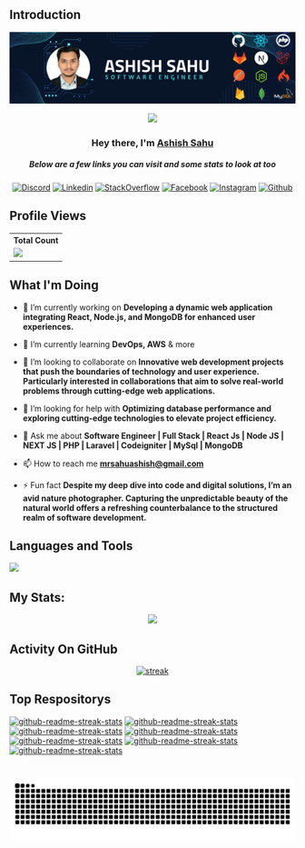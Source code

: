## Introduction
![logo](https://raw.githubusercontent.com/mrsahuashish/mrsahuashish/main/banner2.png)

<p align="center">
<img src="https://readme-typing-svg.demolab.com/?lines=5+%2B%20years%20of%20coding%20experience&font=Fira%20Code&center=true&width=700&height=45&color=142847&vCenter=true&pause=1000&size=25" /></a>
</p>

<h3 align="center">Hey there, I'm <a href="https://github.com/mrsahuashish">Ashish Sahu</a></h3>

<h5 align="center">Below are a few links you can visit and some stats to look at too</h5>

<p align="center">
 <a href="https://twitter.com/mrsahuashish" target="_blank"><img alt="Discord" title="Twitter" src="https://img.shields.io/badge/-Twitter-03a9f4?style=for-the-badge&logo=twitter&logoColor=white"/></a>
  <a href="https://linkedin.com/in/mrsahuashish" target="_blank"><img alt="Linkedin" title="Linkedin" src="https://img.shields.io/badge/-Linkedin-1976d2?style=for-the-badge&logo=linkedin&logoColor=white"/></a>
  <a href="https://stackoverflow.com/users/23340623" target="_blank"><img alt="StackOverflow" title="StackOverflow" src="https://img.shields.io/badge/stack%20overflow-FE7A16?logo=stack-overflow&logoColor=white&style=for-the-badge"/></a>
  <a href="https://fb.com/mrsahuashish" target="_blank"><img alt="Facebook" title="Facebook" src="https://img.shields.io/badge/-Facebook-1976d2?style=for-the-badge&logo=Facebook&logoColor=white"/></a>
  <a href="https://instagram.com/mrsahuashish" target="_blank"><img alt="Instagram" title="Instagram" src="https://img.shields.io/badge/Instagram-E4405F?style=for-the-badge&logo=instagram&logoColor=white"/></a>
  <a href="https://github.com/mrsahuashish" target="_blank"><img alt="Github" title="Github" src="https://img.shields.io/badge/Github-555555?style=for-the-badge&logo=github&logoColor=white"/></a>
</p>

 
## Profile Views
  <table>
    <tr>
      <!-- <th>Profile Views</th> -->
      <th>Total Count</th>
    </tr>
    <tr>
      <td>
         <a href="https://github.com/mrsahuashish"> <img src="https://komarev.com/ghpvc/?username=mrsahuashish&style=for-the-badge&color=brightgreen"> </a>
      </td>
    </tr>
  </table>

## What I'm Doing

- 🔭 I’m currently working on **Developing a dynamic web application integrating React, Node.js, and MongoDB for enhanced user experiences.**

- 🌱 I’m currently learning **DevOps, AWS** & more

- 👯 I’m looking to collaborate on **Innovative web development projects that push the boundaries of technology and user experience. Particularly interested in collaborations that aim to solve real-world problems through cutting-edge web applications.**

- 🤝 I’m looking for help with **Optimizing database performance and exploring cutting-edge technologies to elevate project efficiency.**

- 💬 Ask me about **Software Engineer | Full Stack | React Js | Node JS | NEXT JS | PHP | Laravel | Codeigniter | MySql | MongoDB**

- 📫 How to reach me **mrsahuashish@gmail.com**

- ⚡ Fun fact **Despite my deep dive into code and digital solutions, I’m an avid nature photographer. Capturing the unpredictable beauty of the natural world offers a refreshing counterbalance to the structured realm of software development.**

## Languages and Tools

<p align="left"> <a href="https://github.com/mrsahuashish"><img src="https://skillicons.dev/icons?i=vscode,github,git,gitlab,html,js,jquery,css,sass,php,laravel,react,redux,ts,nodejs,nextjs,nestjs,npm,mongodb,mysql,express,firebase,postman,ubuntu"> </a> </p>

## My Stats:
<p align="center">
<img height="200px" src="https://github-readme-stats.vercel.app/api?username=mrsahuashish&hide_border=true&show_icons=true&count_private=true&theme=gruvbox&bg_color=151515">
</p>

## Activity On GitHub

<p align="center">
  <a href="https://github.com/mrsahuashish">      
<img title="stats" alt="streak" src="https://github-readme-streak-stats.herokuapp.com/?user=mrsahuashish&theme=dark&hide_border=true&stroke=f53b3b"/>
</a> 
</p>

## Top Respositorys
  <p align="left">
   <a href="https://github.com/mrsahuashish/Laravel11-React-Project-Management-App"><img width="278" src="https://denvercoder1-github-readme-stats.vercel.app/api/pin/?username=mrsahuashish&repo=Laravel11-React-Project-Management-App&theme=react&bg_color=1F222E&title_color=F8D866&hide_border=true&icon_color=F8D866&show_icons=false" alt="github-readme-streak-stats"></a>
   <a href="https://github.com/mrsahuashish/Portfolio-NextJS"><img width="278" src="https://denvercoder1-github-readme-stats.vercel.app/api/pin/?username=mrsahuashish&repo=Portfolio-NextJS&theme=react&bg_color=1F222E&title_color=F8D866&hide_border=true&icon_color=F8D866&show_icons=false" alt="github-readme-streak-stats"></a>
     <a href="https://github.com/mrsahuashish/firebase-otp-verification-laravel"><img width="278" src="https://denvercoder1-github-readme-stats.vercel.app/api/pin/?username=mrsahuashish&repo=firebase-otp-verification-laravel&theme=react&bg_color=1F222E&title_color=F8D866&hide_border=true&icon_color=F8D866&show_icons=false" alt="github-readme-streak-stats"></a>
   <a href="https://github.com/mrsahuashish/Foodies-Website-Bootstrap5"><img width="278" src="https://denvercoder1-github-readme-stats.vercel.app/api/pin/?username=mrsahuashish&repo=Foodies-Website-Bootstrap5&theme=react&bg_color=1F222E&title_color=F8D866&hide_border=true&icon_color=F8D866&show_icons=false" alt="github-readme-streak-stats"></a>
    <a href="https://github.com/mrsahuashish/pithy"><img width="278" src="https://denvercoder1-github-readme-stats.vercel.app/api/pin/?username=mrsahuashish&repo=pithy&theme=react&bg_color=1F222E&title_color=F8D866&hide_border=true&icon_color=F8D866&show_icons=false" alt="github-readme-streak-stats"></a>
   <a href="https://github.com/mrsahuashish/stockMarketDemo"><img width="278" src="https://denvercoder1-github-readme-stats.vercel.app/api/pin/?username=mrsahuashish&repo=stockMarketDemo&theme=react&bg_color=1F222E&title_color=F8D866&hide_border=true&icon_color=F8D866&show_icons=false" alt="github-readme-streak-stats"></a>
    <a href="https://github.com/mrsahuashish/Ticket-Booking-WebApp"><img width="278" src="https://denvercoder1-github-readme-stats.vercel.app/api/pin/?username=mrsahuashish&repo=Ticket-Booking-WebApp&theme=react&bg_color=1F222E&title_color=F8D866&hide_border=true&icon_color=F8D866&show_icons=false" alt="github-readme-streak-stats"></a>
  </p>

###

<br clear="both">

<img src="https://raw.githubusercontent.com/mrsahuashish/mrsahuashish/output/snake.svg" alt="Snake animation" />
